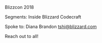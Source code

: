 Blizzcon 2018

Segments:
Inside Blizzard
Codecraft

Spoke to:
Diana
Brandon
tshi@blizzard.com

Reach out to all!

